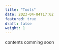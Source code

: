 ```yaml
---
title: "Tools"
date: 2023-04-04T17:02
featured: true
draft: false
weight: 1
---
```


contents comming soon
